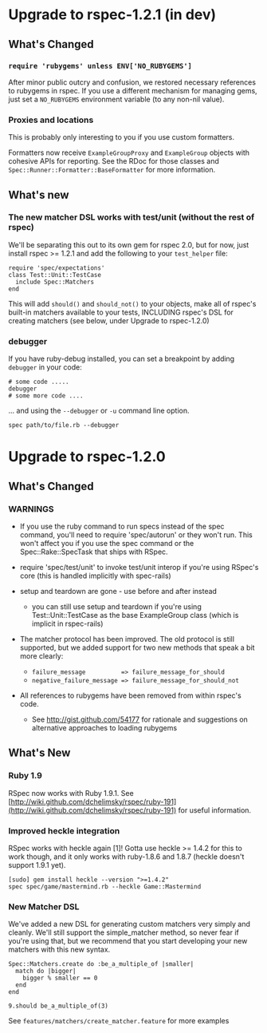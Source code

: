 # Upgrade to rspec-1.2.1 (in dev)

## What's Changed

### ``require 'rubygems' unless ENV['NO_RUBYGEMS']``

After minor public outcry and confusion, we restored necessary references to
rubygems in rspec. If you use a different mechanism for managing gems, just
set a ``NO_RUBYGEMS`` environment variable (to any non-nil value).

### Proxies and locations

This is probably only interesting to you if you use custom formatters.

Formatters now receive ``ExampleGroupProxy`` and ``ExampleGroup`` objects with
cohesive APIs for reporting. See the RDoc for those classes and
``Spec::Runner::Formatter::BaseFormatter`` for more information.

## What's new

### The new matcher DSL works with test/unit (without the rest of rspec)

We'll be separating this out to its own gem for rspec 2.0, but for now, just install
rspec >= 1.2.1 and add the following to your ``test_helper`` file:
  
    require 'spec/expectations'
    class Test::Unit::TestCase
      include Spec::Matchers
    end
    
This will add ``should()`` and ``should_not()`` to your objects, make all of
rspec's built-in matchers available to your tests, INCLUDING rspec's DSL for
creating matchers (see below, under Upgrade to rspec-1.2.0)

### debugger

If you have ruby-debug installed, you can set a breakpoint by adding ``debugger``
in your code:

    # some code .....
    debugger
    # some more code ....
    
... and using the ``--debugger`` or ``-u`` command line option.

    spec path/to/file.rb --debugger
    
# Upgrade to rspec-1.2.0

## What's Changed

### WARNINGS

* If you use the ruby command to run specs instead of the spec command, you'll
  need to require 'spec/autorun' or they won't run. This won't affect you if
  you use the spec command or the Spec::Rake::SpecTask that ships with RSpec.

* require 'spec/test/unit' to invoke test/unit interop if you're using
  RSpec's core (this is handled implicitly with spec-rails)

* setup and teardown are gone - use before and after instead

  * you can still use setup and teardown if you're using
    Test::Unit::TestCase as the base ExampleGroup class (which is implicit
    in rspec-rails)

* The matcher protocol has been improved. The old protocol is still supported,
  but we added support for two new methods that speak a bit more clearly:
  
  * ``failure_message          => failure_message_for_should``
  * ``negative_failure_message => failure_message_for_should_not``

* All references to rubygems have been removed from within rspec's code.

  * See http://gist.github.com/54177 for rationale and suggestions on
    alternative approaches to loading rubygems

## What's New

### Ruby 1.9

RSpec now works with Ruby 1.9.1. See
[http://wiki.github.com/dchelimsky/rspec/ruby-191](http://wiki.github.com/dchelimsky/rspec/ruby-191)
for useful information.

### Improved heckle integration

RSpec works with heckle again [1]! Gotta use heckle >= 1.4.2 for this to work
though, and it only works with ruby-1.8.6 and 1.8.7 (heckle doesn't support
1.9.1 yet).

    [sudo] gem install heckle --version ">=1.4.2"
    spec spec/game/mastermind.rb --heckle Game::Mastermind

### New Matcher DSL

We've added a new DSL for generating custom matchers very simply and cleanly.
We'll still support the simple_matcher method, so never fear if you're using
that, but we recommend that you start developing your new matchers with this
new syntax.

    Spec::Matchers.create do :be_a_multiple_of |smaller|
      match do |bigger|
        bigger % smaller == 0
      end
    end

    9.should be_a_multiple_of(3)

See ``features/matchers/create_matcher.feature`` for more examples
